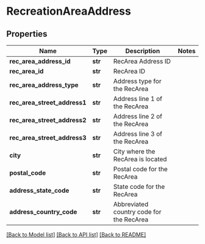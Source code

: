 # RecreationAreaAddress

## Properties
Name | Type | Description | Notes
------------ | ------------- | ------------- | -------------
**rec_area_address_id** | **str** | RecArea Address ID | 
**rec_area_id** | **str** | RecArea ID | 
**rec_area_address_type** | **str** | Address type for the RecArea | 
**rec_area_street_address1** | **str** | Address line 1 of the RecArea | 
**rec_area_street_address2** | **str** | Address line 2 of the RecArea | 
**rec_area_street_address3** | **str** | Address line 3 of the RecArea | 
**city** | **str** | City where the RecArea is located | 
**postal_code** | **str** | Postal code for the RecArea | 
**address_state_code** | **str** | State code for the RecArea | 
**address_country_code** | **str** | Abbreviated country code for the RecArea | 

[[Back to Model list]](../README.md#documentation-for-models) [[Back to API list]](../README.md#documentation-for-api-endpoints) [[Back to README]](../README.md)

